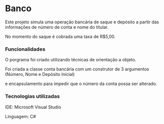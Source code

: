 <!DOCTYPE html>

<html>
  
<head>
  
<meta charset="UTF-8"/>

</head>

<body>
<h1>Banco</h1>
<p>Este projeto simula uma operação bancária de saque e depósito a partir das informações de número de conta e nome do titular.</p>
<p>No momento do saque é cobrada uma taxa de R$5,00.</p>

<h3>Funcionalidades</h3> 
<p>O porgrama foi criado utilizando técnicas de orientação a objeto.</p>
<p>Foi criada a classe conta bancária com um construtor de 3 argumentos (Número, Nome e Depósito Inicial)</p>
<p>e encapsulamento para impedir que o número da conta possa ser alterado.</p>
 
<h3>Tecnologias utilizadas</h3> 
<p>IDE: Microsoft Visual Studio</p>
<p>Linguagem: C#</p>
   
</body>

</html>
